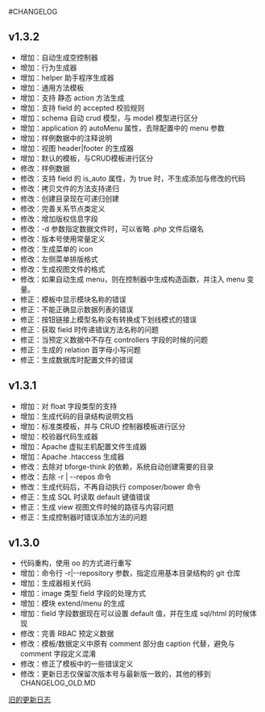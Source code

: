 #CHANGELOG

## v1.3.2
* 增加：自动生成空控制器
* 增加：行为生成器
* 增加：helper 助手程序生成器 
* 增加：通用方法模板
* 增加：支持 静态 action 方法生成
* 增加：支持 field 的 accepted 校验规则 
* 增加：schema 自动 crud 模型，与 model 模型进行区分
* 增加：application 的 autoMenu 属性，去除配置中的 menu 参数
* 增加：样例数据中的注释说明
* 增加：视图 header|footer 的生成器
* 增加：默认的模板，与CRUD模板进行区分
* 修改：样例数据
* 修改：支持 field 的 is_auto 属性，为 true 时，不生成添加与修改的代码 
* 修改：拷贝文件的方法支持递归
* 修改：创建目录现在可递归创建
* 修改：完善关系节点类定义
* 修改：增加版权信息字段
* 修改：-d 参数指定数据文件时，可以省略 .php 文件后缀名
* 修改：版本号使用常量定义
* 修改：生成菜单的 icon
* 修改：左侧菜单排版格式
* 修改：生成视图文件的格式
* 修改：如果自动生成 menu，则在控制器中生成构造函数，并注入 menu 变量。
* 修正：模板中显示模块名称的错误
* 修正：不能正确显示数据列表的错误
* 修正：按钮链接上模型名称没有转换成下划线模式的错误
* 修正：获取 field 时传递错误方法名称的问题
* 修正：当预定义数据中不存在 controllers 字段的时候的问题
* 修正：生成的 relation 首字母小写问题 
* 修正：生成数据库时配置文件的错误

## v1.3.1
* 增加：对 float 字段类型的支持
* 增加：生成代码的目录结构说明文档
* 增加：标准类模板，并与 CRUD 控制器模板进行区分
* 增加：校验器代码生成器
* 增加：Apache 虚拟主机配置文件生成器
* 增加：Apache .htaccess 生成器
* 修改：去除对 bforge-think 的依赖，系统自动创建需要的目录
* 修改：去除 -r | --repos 命令
* 修改：生成代码后，不再自动执行 composer/bower 命令
* 修正：生成 SQL 时读取 default 键值错误
* 修正：生成 view 视图文件时候的路径与内容问题
* 修正：生成控制器时错误添加方法的问题

## v1.3.0
* 代码重构，使用 oo 的方式进行重写
* 增加：命令行 -r|--repository 参数，指定应用基本目录结构的 git 仓库
* 增加：生成器相关代码
* 增加：image 类型 field 字段的处理方式
* 增加：模块 extend/menu 的生成
* 增加：field 字段数据现在可以设置 default 值，并在生成 sql/html 的时候体现
* 修改：完善 RBAC 预定义数据
* 修改：模板/数据定义中原有 comment 部分由 caption 代替，避免与 comment 字段定义混淆
* 修改：修正了模板中的一些错误定义
* 修改：更新日志仅保留次版本号与最新版一致的，其他的移到 CHANGELOG_OLD.MD

[旧的更新日志](./CHANGELOG_OLD.MD "旧的更新日志")